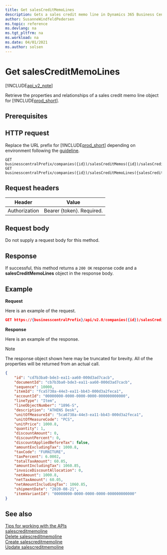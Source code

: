 ```yaml
---
title: Get salesCreditMemoLines  
description: Gets a sales credit memo line in Dynamics 365 Business Central. 
author: SusanneWindfeldPedersen
ms.topic: reference
ms.devlang: na
ms.tgt_pltfrm: na
ms.workload: na
ms.date: 04/01/2021
ms.author: solsen
---
```


# Get salesCreditMemoLines

[!INCLUDE[api_v2_note](../../../includes/api_v2_note.md)]

Retrieve the properties and relationships of a sales credit memo line object for [!INCLUDE[prod_short](../../../includes/prod_short.md)].

## Prerequisites

## HTTP request
Replace the URL prefix for [!INCLUDE[prod_short](../../../includes/prod_short.md)] depending on environment following the [guideline](../../v2.0/endpoints-apis-for-dynamics.md).

```
GET businesscentralPrefix/companies({id})/salesCreditMemos({id})/salesCreditMemoLines({salesCreditMemoLineId})
GET businesscentralPrefix/companies({id})/salesCreditMemoLines({salesCreditMemoLineId})
```

## Request headers

|Header|Value|
|------|-----|
|Authorization  |Bearer {token}. Required. |

## Request body
Do not supply a request body for this method.

## Response
If successful, this method returns a ```200 OK``` response code and a **salesCreditMemoLines** object in the response body.

## Example

**Request**

Here is an example of the request.
```json
GET https://{businesscentralPrefix}/api/v2.0/companies({id})/salesCreditMemos({id})/salesCreditMemoLines({salesCreditMemoLineId})
```

**Response**

Here is an example of the response. 

> [!NOTE]  
>   The response object shown here may be truncated for brevity. All of the properties will be returned from an actual call.

```json
{
    "id": "cd7b3ba0-bde3-ea11-aa60-000d3ad7cacb",
    "documentId": "cb7b3ba0-bde3-ea11-aa60-000d3ad7cacb",
    "sequence": 10000,
    "itemId": "fca5738a-44e3-ea11-bb43-000d3a2feca1",
    "accountId": "00000000-0000-0000-0000-000000000000",
    "lineType": "Item",
    "lineObjectNumber": "1896-S",
    "description": "ATHENS Desk",
    "unitOfMeasureId": "5ca6738a-44e3-ea11-bb43-000d3a2feca1",
    "unitOfMeasureCode": "PCS",
    "unitPrice": 1000.8,
    "quantity": 1,
    "discountAmount": 0,
    "discountPercent": 0,
    "discountAppliedBeforeTax": false,
    "amountExcludingTax": 1000.8,
    "taxCode": "FURNITURE",
    "taxPercent": 6.0002,
    "totalTaxAmount": 60.05,
    "amountIncludingTax": 1060.85,
    "invoiceDiscountAllocation": 0,
    "netAmount": 1000.8,
    "netTaxAmount": 60.05,
    "netAmountIncludingTax": 1060.85,
    "shipmentDate": "2020-08-21",
    "itemVariantId": "00000000-0000-0000-0000-000000000000"
}
```

## See also
[Tips for working with the APIs](../../../developer/devenv-connect-apps-tips.md)    
[salescreditmemoline](../resources/dynamics_salescreditmemoline.md)    
[Delete salescreditmemoline](dynamics_salescreditmemoline_Delete.md)    
[Create salescreditmemoline](dynamics_salescreditmemoline_Create.md)    
[Update salescreditmemoline](dynamics_salescreditmemoline_Update.md)    
